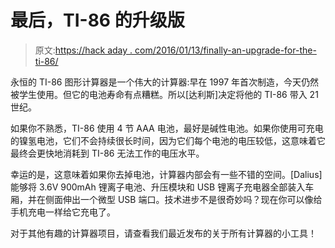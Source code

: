 # 最后，TI-86 的升级版

> 原文:[https://hack aday . com/2016/01/13/finally-an-upgrade-for-the-ti-86/](https://hackaday.com/2016/01/13/finally-an-upgrade-for-the-ti-86/)

永恒的 TI-86 图形计算器是一个伟大的计算器:早在 1997 年首次制造，今天仍然被学生使用。但它的电池寿命有点糟糕。所以[达利斯]决定将他的 TI-86 带入 21 世纪。

如果你不熟悉，TI-86 使用 4 节 AAA 电池，最好是碱性电池。如果你使用可充电的镍氢电池，它们不会持续很长时间，因为它们每个电池的电压较低，这意味着它最终会更快地消耗到 TI-86 无法工作的电压水平。

幸运的是，这意味着如果你去掉电池，计算器内部会有一些不错的空间。[Dalius]能够将 3.6V 900mAh 锂离子电池、升压模块和 USB 锂离子充电器全部装入车厢，并在侧面伸出一个微型 USB 端口。技术进步不是很奇妙吗？现在你可以像给手机充电一样给它充电了。

对于其他有趣的计算器项目，请查看我们最近发布的关于所有计算器的小工具！